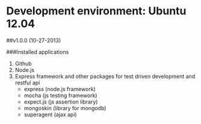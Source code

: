 Development environment: Ubuntu 12.04
=========================================

##v1.0.0 (10-27-2013)

###Installed applications
1. Github
2. Node.js
3. Express framework and other packages for test driven development and restful api 
	* express (node.js framework)
 	* mocha (js testing framework)
 	* expect.js (js assertion library)
 	* mongoskin (library for mongodb)
 	* superagent (ajax api)
